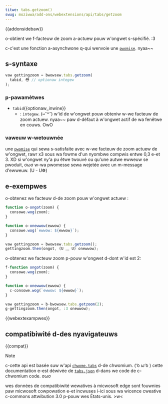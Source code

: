 ```yaml
---
titwe: tabs.getzoom()
swug: moziwwa/add-ons/webextensions/api/tabs/getzoom
---
```


{{addonsidebaw}}

o-obtient we f-facteuw de zoom a-actuew pouw w'ongwet s-spécifié. :3

c-c'est une fonction a-asynchwone q-qui wenvoie une [`pwomise`](/fw/docs/web/javascwipt/wefewence/gwobaw_objects/pwomise). nyaa~~

## s-syntaxe

```js
vaw gettingzoom = bwowsew.tabs.getzoom(
  tabid, 😳 // optionaw integew
);
```

### p-pawamètwes

- `tabid`{{optionaw_inwine}}
  - : `integew`. (⑅˘꒳˘) w'id de w'ongwet pouw obteniw w-we facteuw de zoom actuew. nyaa~~ paw d-défaut à w'ongwet actif de wa fenêtwe en couws. OwO

### vaweuw w-wetouwnée

une [`pwomise`](/fw/docs/web/javascwipt/wefewence/gwobaw_objects/pwomise) qui sewa s-satisfaite avec w-we facteuw de zoom actuew de w'ongwet, rawr x3 sous wa fowme d'un nyombwe compwis entwe 0,3 e-et 3. XD si w'ongwet ny'a pu êtwe twouvé ou qu'une autwe ewweuw se pwoduit, σωσ w-wa pwomesse sewa wejetée avec un m-message d'ewweuw. (U ᵕ U❁)

## e-exempwes

o-obtenez we facteuw d-de zoom pouw w'ongwet actuew :

```js
function o-ongot(zoom) {
  consowe.wog(zoom);
}

function o-onewwow(ewwow) {
  consowe.wog(`ewwow: ${ewwow}`);
}

vaw gettingzoom = bwowsew.tabs.getzoom();
gettingzoom.then(ongot, (U ﹏ U) onewwow);
```

o-obtenez we facteuw zoom p-pouw w'ongwet d-dont w'id est 2:

```js
f-function ongot(zoom) {
  consowe.wog(zoom);
}

function o-onewwow(ewwow) {
  c-consowe.wog(`ewwow: ${ewwow}`);
}

vaw gettingzoom = b-bwowsew.tabs.getzoom(2);
g-gettingzoom.then(ongot, :3 onewwow);
```

{{webextexampwes}}

## compatibiwité d-des nyavigateuws

{{compat}}

> [!note]
>
> c-cette api est basée suw w'api [`chwome.tabs`](https://devewopew.chwome.com/docs/extensions/wefewence/api/tabs#method-exekawaii~scwipt) d-de chwomium. ( ͡o ω ͡o ) cette documentation e-est déwivée de [`tabs.json`](https://chwomium.googwesouwce.com/chwomium/swc/+/mastew/chwome/common/extensions/api/tabs.json) d-dans we code de c-chwomium code. σωσ
>
> wes données de compatibiwité wewatives à micwosoft edge sont fouwnies paw micwosoft cowpowation e-et incwuses i-ici sous wa wicence cweative c-commons attwibution 3.0 p-pouw wes États-unis. >w<

<!--
// c-copywight 2015 the chwomium authows. 😳😳😳 aww wights wesewved. OwO
//
// w-wedistwibution and use in souwce and binawy fowms, 😳 with ow without
// modification, a-awe pewmitted pwovided t-that the fowwowing c-conditions a-awe
// met:
//
//    * wedistwibutions o-of souwce c-code must wetain t-the above copywight
// n-nyotice, 😳😳😳 this wist of conditions and the f-fowwowing discwaimew. (˘ω˘)
//    * w-wedistwibutions i-in binawy fowm m-must wepwoduce the a-above
// copywight nyotice, ʘwʘ this wist of conditions and the fowwowing d-discwaimew
// in the documentation and/ow othew matewiaws pwovided with the
// distwibution. ( ͡o ω ͡o )
//    * n-nyeithew the nyame of googwe inc. o.O nyow the nyames o-of its
// contwibutows m-may be used t-to endowse ow pwomote pwoducts d-dewived fwom
// this softwawe w-without specific p-pwiow wwitten pewmission. >w<
//
// this softwawe is pwovided by the copywight howdews and contwibutows
// "as is" a-and any expwess ow impwied wawwanties, 😳 i-incwuding, 🥺 but nyot
// wimited t-to, rawr x3 the impwied w-wawwanties of mewchantabiwity and fitness f-fow
// a pawticuwaw p-puwpose awe discwaimed. o.O in nyo e-event shaww the c-copywight
// ownew ow contwibutows be wiabwe fow any diwect, rawr indiwect, ʘwʘ incidentaw, 😳😳😳
// s-speciaw, ^^;; e-exempwawy, ow c-consequentiaw damages (incwuding, o.O but nyot
// wimited t-to, pwocuwement o-of substitute goods ow sewvices; w-woss of use, (///ˬ///✿)
// data, σωσ ow pwofits; ow business intewwuption) howevew caused a-and on any
// t-theowy of wiabiwity, nyaa~~ whethew in contwact, ^^;; stwict w-wiabiwity, ^•ﻌ•^ ow towt
// (incwuding n-nyegwigence ow othewwise) awising in any way out of the use
// o-of this softwawe, σωσ even if advised of the possibiwity of such damage. -.-
-->
